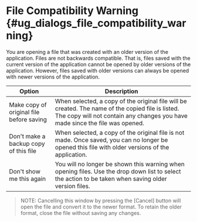 File Compatibility Warning {#ug_dialogs_file_compatibility_warning}
==============================================
You are opening a file that was created with an older version of the application. Files are not backwards compatible. That is, files saved with the current version of the application cannot be opened by older versions of the application. However, files saved with older versions can always be opened with newer versions of the application.


Option                                   | Description
-----------------------------------------|------------
Make copy of original file before saving | When selected, a copy of the original file will be created. The name of the copied file is listed. The copy will not contain any changes you have made since the file was opened.
Don't make a backup copy of this file    | When selected, a copy of the original file is not made. Once saved, you can no longer be opened this file with older versions of the application.
Don't show me this again                 | You will no longer be shown this warning when opening files. Use the drop down list to select the action to be taken when saving older version files. 


> NOTE: Cancelling this window by pressing the [Cancel] button will open the file and convert it to the newer format. To retain the older format, close the file without saving any changes.